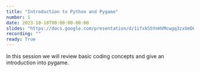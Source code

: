 ```yaml
---
title: "Introduction to Python and Pygame"
number: 1
date: 2023-10-18T00:00:00-00:00
slides: "https://docs.google.com/presentation/d/1ifxkSSYnHVMcwgq3zxUeDQRZOJuXLFW-dku2NxUcfYE/edit?usp=share_link"
recording: ""
ready: True
---
```


In this session we will review basic coding concepts and give an introduction into pygame.
